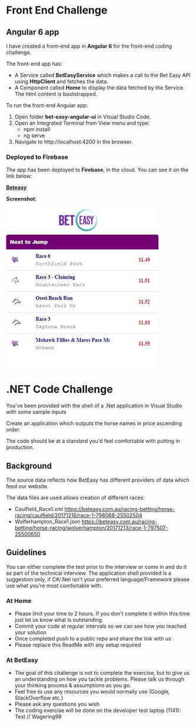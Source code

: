 # Front End Challenge
## Angular 6 app

I have created a front-end app in **Angular 6** for the front-end coding challenge.

The front-end app has:

*	A Service called **BetEasyService** which makes a call to the Bet Easy API using **HttpClient** and fetches the data.
*	A Component called **Home** to display the data fetched by the Service. The html content is bootstrapped.

To run the front-end Angular app:

1. Open folder **bet-easy-angular-ui** in Visual Studio Code.
2. Open an Integrated Terminal from View menu and type: 
    *   npm install 
    *   ng serve
3. Navigate to http://localhost:4200 in the browser.

### Deployed to Firebase

The app has been deployed to **Firebase**, in the cloud.
You can see it on the link below:

[**Beteasy**](https://bet-easy-ui.firebaseapp.com/)

**Screenshot**:

![Screen shot](https://github.com/VeritasSoftware/bet-easy/blob/master/UI.jpg)

# .NET Code Challenge

You've been provided with the shell of a .Net application in Visual Studio with some sample inputs 

Create an application which outputs the horse names in price ascending order. 

The code should be at a standard you'd feel comfortable with putting in production.

## Background

The source data reflects how BetEasy has different providers of data which feed our website.

The data files are used allows creation of different races:
* Caulfield_Race1.xml https://beteasy.com.au/racing-betting/horse-racing/caulfield/20171216/race-1-798068-25502504  
* Wolferhampton_Race1.json https://beteasy.com.au/racing-betting/horse-racing/wolverhampton/20171213/race-1-797507-25500650

## Guidelines

You can either complete the test prior to the interview or come in and do it as part of the technical interview. The application shell provided is a suggestion only, if C#/.Net isn't your preferred language/Framework please use what you're most comfortable with.

### At Home
* Please limit your time to 2 hours. If you don't complete it within this time just let us know what is outstanding.
* Commit your code at regular intervals so we can see how you reached your solution
* Once completed push to a public repo and share the link with us
* Please replace this ReadMe with any setup required

### At BetEasy
* The goal of this challenge is not to complete the exercise, but to give us an understanding on how you tackle problems. Please talk us through your thinking process & assumptions as you go.
* Feel free to use any resources you would normally use (Google, StackOverflow etc.)
* Please ask any questions you wish
* The coding exercise will be done on the developer test laptop (1141): Test // Wagering99